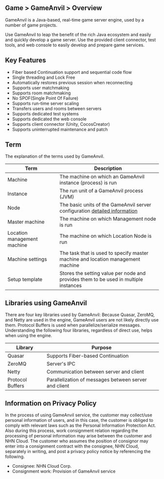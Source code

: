 ## Game > GameAnvil > Overview

GameAnvil is a Java-based, real-time game server engine, used by a number of game projects.

Use GameAnvil to leap the benefit of the rich Java ecosystem and easily and quickly develop a game server. Use the provided client connector, test tools, and web console to easily develop and prepare game services.



## Key Features

- Fiber based Continuation support and sequential code flow
- Single threading and Lock Free
- Automatically restores previous session when reconnecting
- Supports user matchmaking
- Supports room matchmaking
- No SPOF(Single Point Of Failure)
- Supports run-time server scaling
- Transfers users and rooms between servers
- Supports dedicated test systems
- Supports dedicated the web console
- Supports client connector (Unity, CocosCreator)
- Supports uninterrupted maintenance and patch

## Term

The explanation of the terms used by GameAnvil.

| Term               | Description                                                         |
| ------------------ | ------------------------------------------------------------ |
| Machine               | The machine on which an GameAnvil instance (process) is run                 |
| Instance           | The run unit of a GameAnvil process (JVM)                            |
| Node               | The basic units of the GameAnvil server configuration [detailed information](https://alpha-docs.toast.com/ko/Game/GameAnvil/ko/server-2-basic) |
| Master machine        | The machine on which Management node is run                              |
| Location management machine | The machine on which Location Node is run                                |
| Machine settings          | The task that is used to specify master machine and location management machine             |
| Setup template        | Stores the setting value per node and provides them to be used in multiple instances |

## Libraries using GameAnvil

There are four key libraries used by GameAnvil: Because Quasar, ZeroMQ, and Netty are used in the engine, GameAnvil users are not likely directly use them. Protocol Buffers is used when parallelize/serialize messages. Understanding the following four libraries, regardless of direct use, helps when using the engine.

| Library       | Purpose                            |
| ---------------- | ------------------------------- |
| Quasar           | Supports Fiber-based Continuation |
| ZeroMQ           | Server's IPC                      |
| Netty            | Communication between server and client            |
| Protocol Buffers | Parallelization of messages between server and client   |

## Information on Privacy Policy

In the process of using GameAnvil service, the customer may collect/use personal information of users, and in this case, the customer is obliged to comply with relevant laws such as the Personal Information Protection Act.
Also during this process, work consignment relation regarding the processing of personal information may arise between the customer and NHN Cloud. The customer who assumes the position of consignor may enter into a consignment contract with the consignee, NHN Cloud, separately in writing, and post a privacy policy notice by referencing the following.

* Consignee: NHN Cloud Corp.
* Consignment work: Provision of GameAnvil service